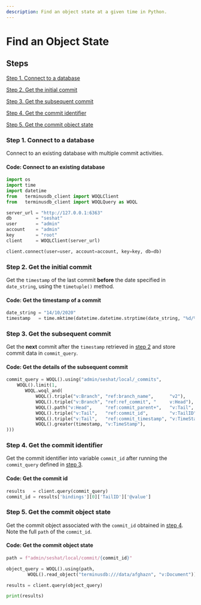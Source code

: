 ```yaml
---
description: Find an object state at a given time in Python.
---
```


# Find an Object State

## Steps

[Step 1. Connect to a database](find-object-state.md#step-1.-connect-to-a-database)

[Step 2. Get the initial commit](find-object-state.md#step-2.-get-the-initial-commit)

[Step 3. Get the subsequent commit](find-object-state.md#step-3.-get-the-subsequent-commit)

[Step 4. Get the commit identifier](find-object-state.md#step-4-get-the-commit-identifier)

[Step 5. Get the commit object state](find-object-state.md#step-5.-get-the-commit-object-state)

### Step 1. Connect to a database <a href="#step-1-connect-to-a-database" id="step-1-connect-to-a-database"></a>

Connect to an existing database with multiple commit activities.

#### Code: Connect to an existing database

```python
import os
import time
import datetime
from   terminusdb_client import WOQLClient
from   terminusdb_client import WOQLQuery as WOQL

server_url = "http://127.0.0.1:6363"
db         = "seshat"
user       = "admin"
account    = "admin"
key        = "root"
client     = WOQLClient(server_url)

client.connect(user=user, account=account, key=key, db=db)
```

### Step 2. Get the initial commit

Get the `timestamp` of the last commit **before** the date specified in `date_string`, using the `timetuple()` method.

#### Code: Get the timestamp of a commit

```python
date_string = "14/10/2020"
timestamp   = time.mktime(datetime.datetime.strptime(date_string, "%d/%m/%Y").timetuple())
```

### Step 3. Get the subsequent commit

Get the **next** commit after the `timestamp` retrieved in [step 2](find-object-state.md#step-2.-get-the-initial-commit) and store commit data in `commit_query`.

#### Code: Get the details of the subsequent commit

```python
commit_query = WOQL().using("admin/seshat/local/_commits",
    WOQL().limit(1,
       WOQL.woql_and(
           WOQL().triple("v:Branch", "ref:branch_name",      "v2"),
           WOQL().triple("v:Branch", "ref:ref_commit", "     v:Head"),
           WOQL().path("v:Head",     "ref:commit_parent+",   "v:Tail", "v:Path"),
           WOQL().triple("v:Tail",   "ref:commit_id",        "v:TailID"),
           WOQL().triple("v:Tail",   "ref:commit_timestamp", "v:TimeStamp"),
           WOQL().greater(timestamp, "v:TimeStamp"),
)))
```

### Step 4. Get the commit identifier

Get the commit identifier into variable `commit_id` after running the `commit_query` defined in [step 3](find-object-state.md#step-3-get-the-subsequent-commit).

#### Code: Get the commit id

```python
results   = client.query(commit_query)
commit_id = results['bindings'][0]['TailID']['@value']
```

### Step 5. Get the commit object state

Get the commit object associated with the `commit_id` obtained in [step 4](find-object-state.md#get-the-commit-identifier). Note the full `path` of the `commit_id`.

#### Code: Get the commit object state

```python
path = f"admin/seshat/local/commit/{commit_id}"

object_query = WOQL().using(path,
        WOQL().read_object("terminusdb:///data/afghazn", "v:Document"))

results = client.query(object_query)

print(results)
```
